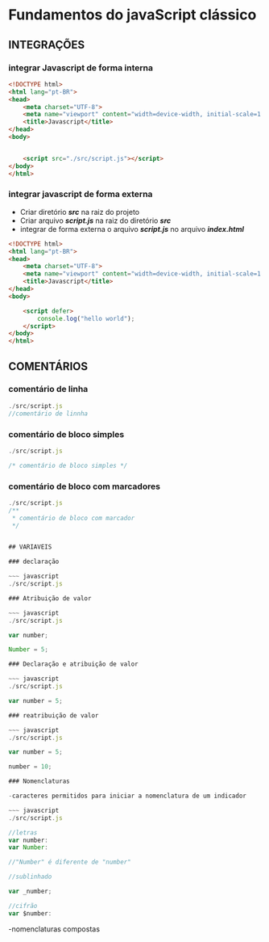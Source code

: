 # Fundamentos do javaScript clássico 

## INTEGRAÇÕES

### integrar Javascript de forma interna

~~~ html
<!DOCTYPE html>
<html lang="pt-BR">
<head>
    <meta charset="UTF-8">
    <meta name="viewport" content="width=device-width, initial-scale=1.0">
    <title>Javascript</title>
</head>
<body>


    <script src="./src/script.js"></script>
</body>
</html>
~~~ 

### integrar javascript de forma externa

- Criar diretório ***src*** na raiz do projeto
- Criar arquivo ***script.js*** na raiz do diretório ***src***
- integrar de forma externa o arquivo ***script.js*** no arquivo ***index.html***

~~~ html
<!DOCTYPE html>
<html lang="pt-BR">
<head>
    <meta charset="UTF-8">
    <meta name="viewport" content="width=device-width, initial-scale=1.0">
    <title>Javascript</title>
</head>
<body>

    <script defer>
        console.log("hello world");
    </script>
</body>
</html>
~~~

## COMENTÁRIOS 

### comentário de linha 

~~~ javascript 
./src/script.js
//comentário de linnha 

~~~

### comentário de bloco simples 

~~~ javascript
./src/script.js 

/* comentário de bloco simples */

~~~

### comentário de bloco com marcadores 

~~~ javascript 
./src/script.js
/**
 * comentário de bloco com marcador
 */


## VARIAVEIS

### declaração

~~~ javascript 
./src/script.js

### Atribuição de valor 

~~~ javascript 
./src/script.js

var number; 

Number = 5;

### Declaração e atribuição de valor 

~~~ javascript 
./src/script.js

var number = 5;

### reatribuição de valor

~~~ javascript 
./src/script.js

var number = 5;

number = 10; 

### Nomenclaturas

-caracteres permitidos para iniciar a nomenclatura de um indicador

~~~ javascript 
./src/script.js

//letras 
var number:
var Number:

//"Number" é diferente de "number"

//sublinhado

var _number;

//cifrão
var $number:

~~~

-nomenclaturas compostas 